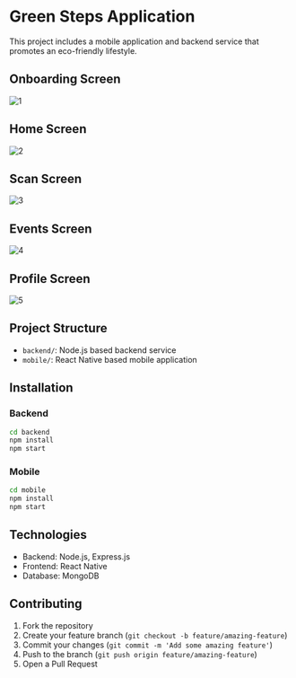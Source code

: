 # Green Steps Application

This project includes a mobile application and backend service that promotes an eco-friendly lifestyle.

## Onboarding Screen
![1](https://github.com/user-attachments/assets/ee9d1630-5312-41f4-803d-bde64962f23c)

## Home Screen
![2](https://github.com/user-attachments/assets/8071e09d-6426-47e1-9d8e-8c6faabb4011)

## Scan Screen
![3](https://github.com/user-attachments/assets/28565259-d0a2-4373-b5d5-8cc446eeaff8)

## Events Screen
![4](https://github.com/user-attachments/assets/c9d2c5bb-4f95-48b3-b186-ad0756c95728)

## Profile Screen
![5](https://github.com/user-attachments/assets/4c70fd4b-d7f7-4cd6-8e95-98b4d68c04e0)


## Project Structure

- `backend/`: Node.js based backend service
- `mobile/`: React Native based mobile application

## Installation

### Backend

```bash
cd backend
npm install
npm start
```

### Mobile

```bash
cd mobile
npm install
npm start
```

## Technologies

- Backend: Node.js, Express.js
- Frontend: React Native
- Database: MongoDB

## Contributing

1. Fork the repository
2. Create your feature branch (`git checkout -b feature/amazing-feature`)
3. Commit your changes (`git commit -m 'Add some amazing feature'`)
4. Push to the branch (`git push origin feature/amazing-feature`)
5. Open a Pull Request 
